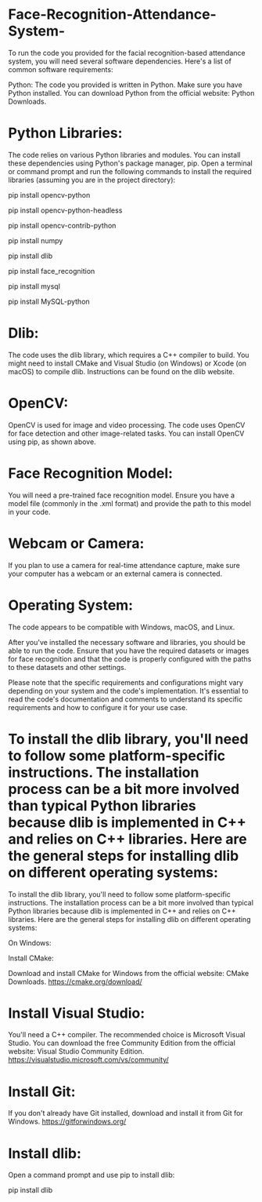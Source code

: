 # Face-Recognition-Attendance-System-
To run the code you provided for the facial recognition-based attendance system, you will need several software dependencies. Here's a list of common software requirements:

Python: The code you provided is written in Python. Make sure you have Python installed. You can download Python from the official website: Python Downloads.

# Python Libraries: 

The code relies on various Python libraries and modules. You can install these dependencies using Python's package manager, pip. Open a terminal or command prompt and run the following commands to install the required libraries (assuming you are in the project directory):


pip install opencv-python

pip install opencv-python-headless

pip install opencv-contrib-python

pip install numpy

pip install dlib

pip install face_recognition

pip install mysql

pip install MySQL-python

# Dlib: 

The code uses the dlib library, which requires a C++ compiler to build. You might need to install CMake and Visual Studio (on Windows) or Xcode (on macOS) to compile dlib. Instructions can be found on the dlib website.

# OpenCV: 

OpenCV is used for image and video processing. The code uses OpenCV for face detection and other image-related tasks. You can install OpenCV using pip, as shown above.

# Face Recognition Model: 

You will need a pre-trained face recognition model. Ensure you have a model file (commonly in the .xml format) and provide the path to this model in your code.

# Webcam or Camera: 

If you plan to use a camera for real-time attendance capture, make sure your computer has a webcam or an external camera is connected.

# Operating System: 

The code appears to be compatible with Windows, macOS, and Linux.

After you've installed the necessary software and libraries, you should be able to run the code. Ensure that you have the required datasets or images for face recognition and that the code is properly configured with the paths to these datasets and other settings.

Please note that the specific requirements and configurations might vary depending on your system and the code's implementation. It's essential to read the code's documentation and comments to understand its specific requirements and how to configure it for your use case.

# To install the dlib library, you'll need to follow some platform-specific instructions. The installation process can be a bit more involved than typical Python libraries because dlib is implemented in C++ and relies on C++ libraries. Here are the general steps for installing dlib on different operating systems:


To install the dlib library, you'll need to follow some platform-specific instructions. The installation process can be a bit more involved than typical Python libraries because dlib is implemented in C++ and relies on C++ libraries. Here are the general steps for installing dlib on different operating systems:

On Windows:

Install CMake:

Download and install CMake for Windows from the official website: CMake Downloads. https://cmake.org/download/

# Install Visual Studio:

You'll need a C++ compiler. The recommended choice is Microsoft Visual Studio. You can download the free Community Edition from the official website: Visual Studio Community Edition. https://visualstudio.microsoft.com/vs/community/

# Install Git:

If you don't already have Git installed, download and install it from Git for Windows. https://gitforwindows.org/

# Install dlib:

Open a command prompt and use pip to install dlib:

pip install dlib
